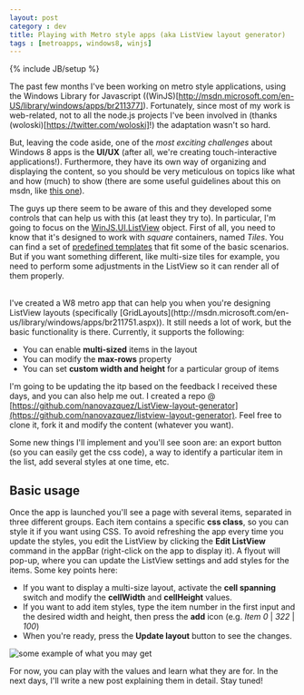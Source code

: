```yaml
---
layout: post
category : dev
title: Playing with Metro style apps (aka ListView layout generator)
tags : [metroapps, windows8, winjs]
---
```

{% include JB/setup %}

The past few months I've been working on metro style applications, using the Windows Library for Javascript ((WinJS)[http://msdn.microsoft.com/en-US/library/windows/apps/br211377]). Fortunately, since most of my work is web-related, not to all the node.js projects I've been involved in (thanks (woloski)[https://twitter.com/woloski]!) the adaptation wasn't so hard.

But, leaving the code aside, one of the *most exciting challenges* about Windows 8 apps is the **UI/UX** (after all, we're creating touch-interactive applications!). Furthermore, they have its own way of organizing and displaying the content, so you should be very meticulous on topics like what and how (much) to show (there are some useful guidelines about this on msdn, like [this one](http://msdn.microsoft.com/en-us/library/windows/apps/hh465424.aspx)). 

The guys up there seem to be aware of this and they developed some controls that can help us with this (at least they try to). In particular, I'm going to focus on the [WinJS.UI.ListView](http://msdn.microsoft.com/en-us/library/windows/apps/br211837.aspx) object. 
First of all, you need to know that it's designed to work with *square* containers, named *Tiles*. You can find a set of [predefined templates](http://msdn.microsoft.com/en-us/library/windows/apps/hh465463.aspx) that fit some of the basic scenarios. But if you want something different, like multi-size tiles for example, you need to perform some adjustments in the ListView so it can render all of them properly.

<br />
I've created a W8 metro app that can help you when you're designing ListView layouts (specifically [GridLayouts](http://msdn.microsoft.com/en-us/library/windows/apps/br211751.aspx)). It still needs a lot of work, but the basic functionality is there. Currently, it supports the following:

* You can enable **multi-sized** items in the layout
* You can modify the **max-rows** property
* You can set **custom width and height** for a particular group of items

I'm going to be updating the itp based on the feedback I received these days, and you can also help me out. I created a repo @ [https://github.com/nanovazquez/ListView-layout-generator](https://github.com/nanovazquez/listview-layout-generator). Feel free to clone it, fork it and modify the content (whatever you want).






Some new things I'll implement and you'll see soon are: an export button (so you can easily get the css code), a way to identify a particular item in the list, add several styles at one time, etc.

## Basic usage

Once the app is launched you'll see a page with several items, separated in three different groups. Each item contains a specific **css class**, so you can style it if you want using CSS. To avoid refreshing the app every time you update the styles, you edit the ListView by clicking the **Edit ListView** command in the appBar (right-click on the app to display it). A flyout will pop-up, where you can update the ListView settings and add styles for the items. Some key points here:

* If you want to display a multi-size layout, activate the **cell spanning** switch and modify the **cellWidth** and **cellHeight** values. 
* If you want to add item styles, type the item number in the first input and the desired width and height, then press the **add** icon (e.g. *Item 0* | *322* | *100*)
* When you're ready, press the **Update layout** button to see the changes.

![some example of what you may get](https://github.com/nanovazquez/ListView-layout-generator/raw/master/sample.png)

For now, you can play with the values and learn what they are for. In the next days, I'll write a new post explaining them in detail. Stay tuned!

